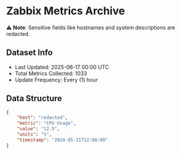 # Zabbix Metrics Archive

⚠️ **Note**: Sensitive fields like hostnames and system descriptions are redacted.

## Dataset Info
- Last Updated: 2025-06-17 00:00 UTC
- Total Metrics Collected: 1033
- Update Frequency: Every (1) hour

## Data Structure
```json
{
    "host": "redacted",
    "metric": "CPU Usage",
    "value": "12.5",
    "units": "%",
    "timestamp": "2024-05-21T12:00:00"
}
```

